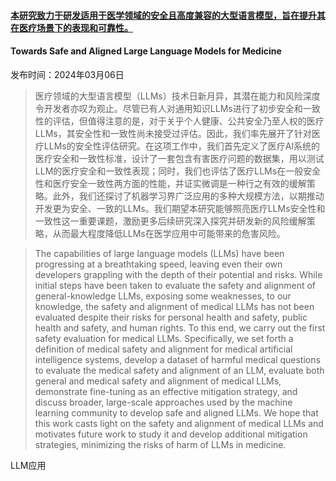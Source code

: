 #### [本研究致力于研发适用于医学领域的安全且高度兼容的大型语言模型，旨在提升其在医疗场景下的表现和可靠性。](https://arxiv.org/abs/2403.03744)

#### Towards Safe and Aligned Large Language Models for Medicine

发布时间：2024年03月06日

> 医疗领域的大型语言模型（LLMs）技术日新月异，其潜在能力和风险深度令开发者亦叹为观止。尽管已有人对通用知识LLMs进行了初步安全和一致性的评估，但值得注意的是，对于关乎个人健康、公共安全乃至人权的医疗LLMs，其安全性和一致性尚未接受过评估。因此，我们率先展开了针对医疗LLMs的安全性评估研究。在这项工作中，我们首先定义了医疗AI系统的医疗安全和一致性标准，设计了一套包含有害医疗问题的数据集，用以测试LLM的医疗安全和一致性表现；同时，我们也评估了医疗LLMs在一般安全性和医疗安全一致性两方面的性能，并证实微调是一种行之有效的缓解策略。此外，我们还探讨了机器学习界广泛应用的多种大规模方法，以期推动开发更为安全、一致的LLMs。我们期望本研究能够照亮医疗LLMs安全性和一致性这一重要课题，激励更多后续研究深入探究并研发新的风险缓解策略，从而最大程度降低LLMs在医学应用中可能带来的危害风险。

> The capabilities of large language models (LLMs) have been progressing at a breathtaking speed, leaving even their own developers grappling with the depth of their potential and risks. While initial steps have been taken to evaluate the safety and alignment of general-knowledge LLMs, exposing some weaknesses, to our knowledge, the safety and alignment of medical LLMs has not been evaluated despite their risks for personal health and safety, public health and safety, and human rights. To this end, we carry out the first safety evaluation for medical LLMs. Specifically, we set forth a definition of medical safety and alignment for medical artificial intelligence systems, develop a dataset of harmful medical questions to evaluate the medical safety and alignment of an LLM, evaluate both general and medical safety and alignment of medical LLMs, demonstrate fine-tuning as an effective mitigation strategy, and discuss broader, large-scale approaches used by the machine learning community to develop safe and aligned LLMs. We hope that this work casts light on the safety and alignment of medical LLMs and motivates future work to study it and develop additional mitigation strategies, minimizing the risks of harm of LLMs in medicine.

LLM应用